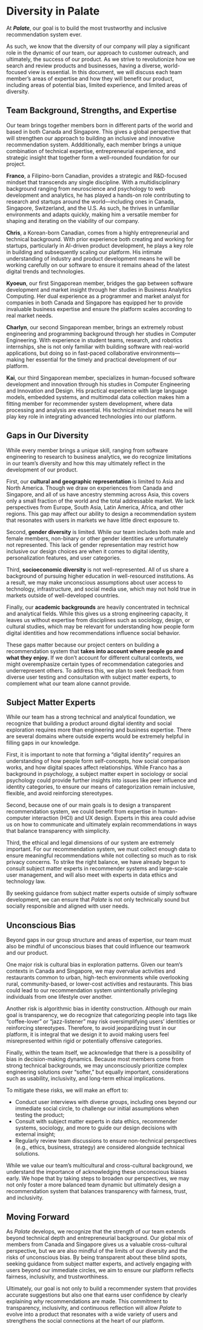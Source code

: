 # Diversity in Palate

At ***Palate***, our goal is to build the most trustworthy and inclusive recommendation system ever. 

As such, we know that the diversity of our company will play a significant role in the dynamic of our team, our approach to customer outreach, and ultimately, the success of our product. As we strive to revolutionize how we search and review products and businesses, having a diverse, world-focused view is essential. In this document, we will discuss each team member’s areas of expertise and how they will benefit our product, including areas of potential bias, limited experience, and limited areas of diversity.


## Team Background, Strengths, and Expertise

Our team brings together members born in different parts of the world and based in both Canada and Singapore. This gives a global perspective that will strengthen our approach to building an inclusive and innovative recommendation system. Addditionally, each member brings a unique combination of technical expertise, entrepreneurial experience, and strategic insight that together form a well-rounded foundation for our project.

**Franco**, a Filipino-born Canadian, provides a strategic and R&D-focused mindset that transcends any single discipline. With a multidisciplinary background ranging from neuroscience and psychology to web development and analytics, he has played a hands-on role contributing to research and startups around the world—including ones in Canada, Singapore, Switzerland, and the U.S. As such, he thrives in unfamiliar environments and adapts quickly, making him a versatile member for shaping and iterating on the viability of our company.

**Chris**, a Korean-born Canadian, comes from a highly entrepreneurial and technical background. With prior experience both creating and working for startups, particularly in AI-driven product development, he plays a key role in building and subsequently scaling our platform. His intimate understanding of industry and product development means he will be working carefully on our software to ensure it remains ahead of the latest digital trends and technologies.

**Kyoeun**, our first Singaporean member, bridges the gap between software development and market insight through her studies in Business Analytics Computing. Her dual experience as a programmer and market analyst for companies in both Canada and Singapore has equipped her to provide invaluable business expertise and ensure the platform scales according to real market needs.

**Charlyn**, our second Singaporean member, brings an extremely robust engineering and programming background through her studies in Computer Engineering. With experience in student teams, research, and robotics internships, she is not only familiar with building software with real-world applications, but doing so in fast-paced collaborative environments—making her essential for the timely and practical development of our platform.

**Kai**, our third Singaporean member, specializes in human-focused software development and innovation through his studies in Computer Engineering and Innovation and Design. His practical experience with large language models, embedded systems, and multimodal data collection makes him a fitting member for recommender system development, where data processing and analysis are essential. His technical mindset means he will play key role in integrating advanced technologies into our platform.


## Gaps in Our Diversity

While every member brings a unique skill, ranging from software engineering to research to business analytics, we do recognize limitations in our team’s diversity and how this may ultimately reflect in the development of our product. 

First, our **cultural and geographic representation** is limited to Asia and North America. Though we draw on experiences from Canada and Singapore, and all of us have ancestry stemming across Asia, this covers only a small fraction of the world and the total addressable market. We lack perspectives from Europe, South Asia, Latin America, Africa, and other regions. This gap may affect our ability to design a recommendation system that resonates with users in markets we have little direct exposure to.

Second, **gender diversity** is limited. While our team includes both male and female members, non-binary or other gender identities are unfortunately not represented. This lack of gender representation may restrict how inclusive our design choices are when it comes to digital identity, personalization features, and user categories.

Third, **socioeconomic diversity** is not well-represented. All of us share a background of pursuing higher education in well-resourced institutions. As a result, we may make unconscious assumptions about user access to technology, infrastructure, and social media use, which may not hold true in markets outside of well-developed countries.

Finally, our **academic backgrounds** are heavily concentrated in technical and analytical fields. While this gives us a strong engineering capacity, it leaves us without expertise from disciplines such as sociology, design, or cultural studies, which may be relevant for understanding how people form digital identities and how recommendations influence social behavior.

These gaps matter because our project centers on building a recommendation system that **takes into account where people go and what they enjoy.** If we don’t account for different cultural contexts, we might overemphasize certain types of recommendation categories and underrepresent others. To address this, we plan to seek feedback from diverse user testing and consultation with subject matter experts, to complement what our team alone cannot provide.


## Subject Matter Experts

While our team has a strong technical and analytical foundation, we recognize that building a product around digital identity and social exploration requires more than engineering and business expertise. There are several domains where outside experts would be extremely helpful in filling gaps in our knowledge.

First, it is important to note that forming a “digital identity” requires an understanding of how people form self-concepts, how social comparison works, and how digital spaces affect relationships. While Franco has a background in psychology, a subject matter expert in sociology or social psychology could provide further insights into issues like peer influence and identity categories, to ensure our means of categorization remain inclusive, flexible, and avoid reinforcing stereotypes.

Second, because one of our main goals is to design a transparent recommendation system, we could benefit from expertise in human-computer interaction (HCI) and UX design. Experts in this area could advise us on how to communicate and ultimately explain recommendations in ways that balance transparency with simplicity.

Third, the ethical and legal dimensions of our system are extremely important. For our recommendation system, we must collect enough data to ensure meaningful recommendations while not collecting so much as to risk privacy concerns. To strike the right balance, we have already begun to consult subject matter experts in recommender systems and large-scale user management, and will also meet with experts in data ethics and technology law.

By seeking guidance from subject matter experts outside of simply software development, we can ensure that *Palate* is not only technically sound but socially responsible and aligned with user needs.


## Unconscious Bias

Beyond gaps in our group structure and areas of expertise, our team must also be mindful of unconscious biases that could influence our teamwork and our product. 

One major risk is cultural bias in exploration patterns. Given our team’s contexts in Canada and Singapore, we may overvalue activities and restaurants common to urban, high-tech environments while overlooking rural, community-based, or lower-cost activities and restaurants. This bias could lead to our recommendation system unintentionally privileging individuals from one lifestyle over another.

Another risk is algorithmic bias in identity construction. Although our main goal is transparency, we do recognize that categorizing people into tags like “coffee-lover” or “jazz-listener” may risk oversimplifying users’ identities or reinforcing stereotypes. Therefore, to avoid jeopardizing trust in our platform, it is integral that we design it to avoid making users feel misrepresented within rigid or potentially offensive categories.

Finally, within the team itself, we acknowledge that there is a possibility of bias in decision-making dynamics. Because most members come from strong technical backgrounds, we may unconsciously prioritize complex engineering solutions over “softer,” but equally important, considerations such as usability, inclusivity, and long-term ethical implications.

To mitigate these risks, we will make an effort to:
- Conduct user interviews with diverse groups, including ones beyond our immediate social circle, to challenge our initial assumptions when testing the product;
- Consult with subject matter experts in data ethics, recommender systems, sociology, and more to guide our design decisions with external insight;
- Regularly review team discussions to ensure non-technical perspectives (e.g., ethics, business, strategy) are considered alongside technical solutions.

While we value our team’s multicultural and cross-cultural background, we understand the importance of acknowledging these unconscious biases early. We hope that by taking steps to broaden our perspectives, we may not only foster a more balanced team dynamic but ultimately design a recommendation system that balances transparency with fairness, trust, and inclusivity.

## Moving Forward

As *Palate* develops, we recognize that the strength of our team extends beyond technical depth and entrepreneurial background. Our global mix of members from Canada and Singapore gives us a valuable cross-cultural perspective, but we are also mindful of the limits of our diversity and the risks of unconscious bias. By being transparent about these blind spots, seeking guidance from subject matter experts, and actively engaging with users beyond our immediate circles, we aim to ensure our platform reflects fairness, inclusivity, and trustworthiness.

Ultimately, our goal is not only to build a recommender system that provides accurate suggestions but also one that earns user confidence by clearly explaining *why* recommendations are made. This commitment to transparency, inclusivity, and continuous reflection will allow *Palate* to evolve into a product that resonates with a wide variety of users and strengthens the social connections at the heart of our platform.
